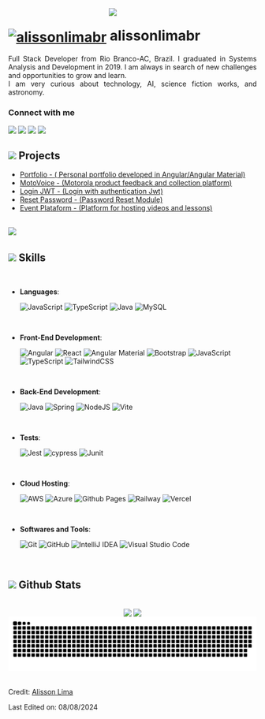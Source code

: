 <img align='right' src='https://yourserveradmin.com/wp-content/webp-express/webp-images/uploads/2017/02/git.png.webp' width='300"'>

<h1>
    <a href="https://github.com/alissonlimabr">
     <img align="center" alt="alissonlimabr" width="36px" src="https://media1.giphy.com/media/KzJkzjggfGN5Py6nkT/giphy.gif?cid=ecf05e472dn9ibwtf9czm1rfs7icyz2avlb8pph666unq8pj&ep=v1_stickers_search&rid=giphy.gif"></a>
    <span>alissonlimabr</span>
</h1>

<p align="justify">Full Stack Developer from Rio Branco-AC, Brazil. I graduated in Systems Analysis and Development in 2019. I am always in search of new challenges and opportunities to grow and learn.
<br>
 I am very curious about technology, AI, science fiction works, and astronomy.</p>

<h3>Connect with me</h3>
    <a href="https://www.linkedin.com/in/alissonlimadev" target="_blank"><img src="https://img.shields.io/badge/-LinkedIn-%230077B5?style=for-the-badge&logo=linkedin&logoColor=white"   target="_blank"></a> 
  <a href="https://www.instagram.com/alisson_ml" target="_blank"><img src="https://img.shields.io/badge/-Instagram-%23E4405F?style=for-the-badge&logo=instagram&logoColor=white" target="_blank"></a>
  <a href="https://discord.com/users/477626869211201537" target="_blank"><img src="https://img.shields.io/badge/Discord-7289DA?style=for-the-badge&logo=discord&logoColor=white" target="_blank"></a> 
  <a href = "mailto:alissonlimabr.dev@gmail.com"><img src="https://img.shields.io/badge/-Gmail-%23333?style=for-the-badge&logo=gmail&logoColor=white" target="_blank"></a>
<br>


## <img src="https://media4.giphy.com/media/SHjOSDkKZ18qOHA5B5/giphy.gif?cid=ecf05e472dn9ibwtf9czm1rfs7icyz2avlb8pph666unq8pj&ep=v1_stickers_search&rid=giphy.gif" width ="35"><b> Projects </b>
* [Portfolio - ( Personal portfolio developed in Angular/Angular Material)](https://www.alissonlimadev.com)
* [MotoVoice - (Motorola product feedback and collection platform)](https://motovoice.alissonlimadev.com)
* [Login JWT - (Login with authentication Jwt)](https://github.com/alissonlimabr/microservice-login-jwt)
* [Reset Password - (Password Reset Module)](https://github.com/alissonlimabr/forgotPassword)
* [Event Plataform - (Platform for hosting videos and lessons)](https://github.com/alissonlimabr/event-plataform-reactjs)
<br>
<img src="https://user-images.githubusercontent.com/73097560/115834477-dbab4500-a447-11eb-908a-139a6edaec5c.gif">

## <img src="https://media2.giphy.com/media/QssGEmpkyEOhBCb7e1/giphy.gif?cid=ecf05e47a0n3gi1bfqntqmob8g9aid1oyj2wr3ds3mg700bl&rid=giphy.gif" width ="25"><b> Skills</b>
<br>

- **Languages**:
  
  ![JavaScript](https://img.shields.io/badge/javascript-%23323330.svg?style=for-the-badge&logo=javascript&logoColor=%23F7DF1E)
  ![TypeScript](https://img.shields.io/badge/typescript-%23007ACC.svg?style=for-the-badge&logo=typescript&logoColor=white)
  ![Java](https://img.shields.io/badge/java-%23ED8B00.svg?style=for-the-badge&logo=openjdk&logoColor=white)
  ![MySQL](https://img.shields.io/badge/mysql-%2300f.svg?style=for-the-badge&logo=mysql&logoColor=white)
  
<br>   
    
- **Front-End Development**:
  
  ![Angular](https://img.shields.io/badge/angular-%23DD0031.svg?style=for-the-badge&logo=angular&logoColor=white)
  ![React](https://img.shields.io/badge/react-%2320232a.svg?style=for-the-badge&logo=react&logoColor=%2361DAFB)
  ![Angular Material](https://img.shields.io/badge/angular_material-%23ED8B00.svg?style=for-the-badge&logo=angular&logoColor=white)
  ![Bootstrap](https://img.shields.io/badge/bootstrap-%238511FA.svg?style=for-the-badge&logo=bootstrap&logoColor=white)
  ![JavaScript](https://img.shields.io/badge/javascript-%23323330.svg?style=for-the-badge&logo=javascript&logoColor=%23F7DF1E)
  ![TypeScript](https://img.shields.io/badge/typescript-%23007ACC.svg?style=for-the-badge&logo=typescript&logoColor=white)
  ![TailwindCSS](https://img.shields.io/badge/tailwindcss-%2338B2AC.svg?style=for-the-badge&logo=tailwind-css&logoColor=white)

<br>   
  
- **Back-End Development**:
  
  ![Java](https://img.shields.io/badge/java-%23ED8B00.svg?style=for-the-badge&logo=openjdk&logoColor=white)
  ![Spring](https://img.shields.io/badge/spring-%236DB33F.svg?style=for-the-badge&logo=spring&logoColor=white)
  ![NodeJS](https://img.shields.io/badge/node.js-6DA55F?style=for-the-badge&logo=node.js&logoColor=white)
  ![Vite](https://img.shields.io/badge/vite-%23646CFF.svg?style=for-the-badge&logo=vite&logoColor=white)

<br>   

- **Tests**:
  
  ![Jest](https://img.shields.io/badge/-jest-%23C21325?style=for-the-badge&logo=jest&logoColor=white)
  ![cypress](https://img.shields.io/badge/-cypress-%23E5E5E5?style=for-the-badge&logo=cypress&logoColor=058a5e)
  ![Junit](https://img.shields.io/badge/-junit-%23E5E5E5?style=for-the-badge&logo=junit5&logoColor=058a5e)

<br>

- **Cloud Hosting**:
  
  ![AWS](https://img.shields.io/badge/AWS-121013?style=for-the-badge&logo=amazon-aws&logoColor=white)
  ![Azure](https://img.shields.io/badge/azure-121013?style=for-the-badge&logo=microsoftazure&logoColor=white)
  ![Github Pages](https://img.shields.io/badge/github%20pages-121013?style=for-the-badge&logo=github&logoColor=white)
  ![Railway](https://img.shields.io/badge/railway-121013?style=for-the-badge&logo=railway&logoColor=white)
  ![Vercel](https://img.shields.io/badge/vercel-121013?style=for-the-badge&logo=vercel&logoColor=white)

  
<br>   

- **Softwares and Tools**:
  
  ![Git](https://img.shields.io/badge/git-%23F05033.svg?style=for-the-badge&logo=git&logoColor=white)
  ![GitHub](https://img.shields.io/badge/github-%23121011.svg?style=for-the-badge&logo=github&logoColor=white)
  ![IntelliJ IDEA](https://img.shields.io/badge/IntelliJIDEA-000000.svg?style=for-the-badge&logo=intellij-idea&logoColor=white)
  ![Visual Studio Code](https://img.shields.io/badge/Visual%20Studio%20Code-0078d7.svg?style=for-the-badge&logo=visual-studio-code&logoColor=white)

<br>

## <img src="https://media.giphy.com/media/iY8CRBdQXODJSCERIr/giphy.gif" width="35"><b> Github Stats </b>

<br>

<div align="center">
<img height="180em" src="https://streak-stats.demolab.com/?user=alissonlimabr&theme=dark)](https://git.io/streak-stats" align = "center" />
<img height="180em" src= "https://github-readme-stats.vercel.app/api/top-langs/?username=alissonlimabr&layout=compact" align = "center"/>

</a>
<picture>
  <source media="(prefers-color-scheme: dark)" srcset="https://raw.githubusercontent.com/alissonlimabr/alissonlimabr/output/github-contribution-grid-snake-dark.svg">
  <source media="(prefers-color-scheme: light)" srcset="https://raw.githubusercontent.com/alissonlimabr/alissonlimabr/output/github-contribution-grid-snake.svg">
  <img alt="github contribution grid snake animation" src="https://raw.githubusercontent.com/alissonlimabr/alissonlimabr/output/github-contribution-grid-snake.svg">
</picture>
</div>

<br>

Credit: [Alisson Lima](https://github.com/alissonlimabr)

Last Edited on: 08/08/2024
